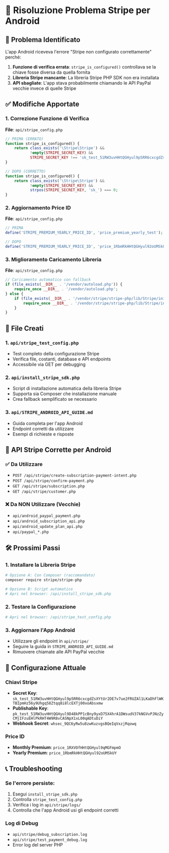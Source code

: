 # 🔧 Risoluzione Problema Stripe per Android

## 🚨 Problema Identificato

L'app Android riceveva l'errore "Stripe non configurato correttamente" perché:

1. **Funzione di verifica errata**: `stripe_is_configured()` controllava se la chiave fosse diversa da quella fornita
2. **Libreria Stripe mancante**: La libreria Stripe PHP SDK non era installata
3. **API sbagliate**: L'app stava probabilmente chiamando le API PayPal vecchie invece di quelle Stripe

## ✅ Modifiche Apportate

### 1. **Correzione Funzione di Verifica**
**File**: `api/stripe_config.php`
```php
// PRIMA (ERRATO)
function stripe_is_configured() {
    return class_exists('\Stripe\Stripe') && 
           !empty(STRIPE_SECRET_KEY) && 
           STRIPE_SECRET_KEY !== 'sk_test_51RW3uvHHtQGHyul9p5RR6cxcgdZsXYtUr2DE7v7ue2FRUZAl1LKaDhFlWKTBIpmHz56y9Uhgq58Ztqq8i8lcEXTj00xoAbsxmw';
}

// DOPO (CORRETTO)
function stripe_is_configured() {
    return class_exists('\Stripe\Stripe') && 
           !empty(STRIPE_SECRET_KEY) && 
           strpos(STRIPE_SECRET_KEY, 'sk_') === 0;
}
```

### 2. **Aggiornamento Price ID**
**File**: `api/stripe_config.php`
```php
// PRIMA
define('STRIPE_PREMIUM_YEARLY_PRICE_ID', 'price_premium_yearly_test');

// DOPO
define('STRIPE_PREMIUM_YEARLY_PRICE_ID', 'price_1RbmRkHHtQGHyul92oUMSkUY');
```

### 3. **Miglioramento Caricamento Libreria**
**File**: `api/stripe_config.php`
```php
// Caricamento automatico con fallback
if (file_exists(__DIR__ . '/vendor/autoload.php')) {
    require_once __DIR__ . '/vendor/autoload.php';
} else {
    if (file_exists(__DIR__ . '/vendor/stripe/stripe-php/lib/Stripe/init.php')) {
        require_once __DIR__ . '/vendor/stripe/stripe-php/lib/Stripe/init.php';
    }
}
```

## 📁 File Creati

### 1. **`api/stripe_test_config.php`**
- Test completo della configurazione Stripe
- Verifica file, costanti, database e API endpoints
- Accessibile via GET per debugging

### 2. **`api/install_stripe_sdk.php`**
- Script di installazione automatica della libreria Stripe
- Supporta sia Composer che installazione manuale
- Crea fallback semplificato se necessario

### 3. **`api/STRIPE_ANDROID_API_GUIDE.md`**
- Guida completa per l'app Android
- Endpoint corretti da utilizzare
- Esempi di richieste e risposte

## 🔗 API Stripe Corrette per Android

### ✅ **Da Utilizzare**
- `POST /api/stripe/create-subscription-payment-intent.php`
- `POST /api/stripe/confirm-payment.php`
- `GET /api/stripe/subscription.php`
- `GET /api/stripe/customer.php`

### ❌ **Da NON Utilizzare (Vecchie)**
- `api/android_paypal_payment.php`
- `api/android_subscription_api.php`
- `api/android_update_plan_api.php`
- `api/paypal_*.php`

## 🛠️ Prossimi Passi

### 1. **Installare la Libreria Stripe**
```bash
# Opzione A: Con Composer (raccomandato)
composer require stripe/stripe-php

# Opzione B: Script automatico
# Apri nel browser: /api/install_stripe_sdk.php
```

### 2. **Testare la Configurazione**
```bash
# Apri nel browser: /api/stripe_test_config.php
```

### 3. **Aggiornare l'App Android**
- Utilizzare gli endpoint in `api/stripe/`
- Seguire la guida in `STRIPE_ANDROID_API_GUIDE.md`
- Rimuovere chiamate alle API PayPal vecchie

## 🔧 Configurazione Attuale

### Chiavi Stripe
- **Secret Key**: `sk_test_51RW3uvHHtQGHyul9p5RR6cxcgdZsXYtUr2DE7v7ue2FRUZAl1LKaDhFlWKTBIpmHz56y9Uhgq58Ztqq8i8lcEXTj00xoAbsxmw`
- **Publishable Key**: `pk_test_51RW3uvHHtQGHyul9D48kPP1cBny9yxD75X4hrA1DWsudV37kNGVvPJNzZyCMjIFzuEHlPkRHT4W9R8vCASNpX1xL00qADtuDiY`
- **Webhook Secret**: `whsec_9QC6yRw5u8zwKuzvgsBQeIqVxzjRqowq`

### Price ID
- **Monthly Premium**: `price_1RXVOfHHtQGHyul9qMGFmpmO`
- **Yearly Premium**: `price_1RbmRkHHtQGHyul92oUMSkUY`

## 📞 Troubleshooting

### Se l'errore persiste:
1. Esegui `install_stripe_sdk.php`
2. Controlla `stripe_test_config.php`
3. Verifica i log in `api/stripe/logs/`
4. Controlla che l'app Android usi gli endpoint corretti

### Log di Debug
- `api/stripe/debug_subscription.log`
- `api/stripe/test_payment_debug.log`
- Error log del server PHP 